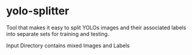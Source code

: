 # yolo-splitter
Tool that makes it easy to split YOLOs images and their associated labels into separate sets for training and testing.

Input Directory contains mixed Images and Labels
